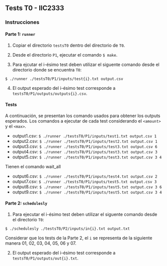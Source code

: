 ## Tests T0 - IIC2333

### Instrucciones

#### Parte 1: ```runner```

1. Copiar el directorio ```testsT0``` dentro del directorio de ```T0```.

2. Desde el directorio ```P1```, ejecutar el comando ```$ make```.

3. Para ejcutar el i-ésimo test deben utilizar el siguente comando desde el directorio donde se encuentra ```T0```:
````
$ ./runner ./testsT0/P1/inputs/test{i}.txt output.csv
````
4. El output esperado del i-ésimo test corresponde a ```testsT0/P1/outputs/outputs{i}.csv```.


#### Tests

A continuación, se presentan los comando usados para obtener los outputs esperados. Los comandos a ejecutar de cada test considerando el ```<amount>``` y el ```<max>```.

- output1.csv: ```$ ./runner ./testsT0/P1/inputs/test1.txt output.csv 1```
- output2.csv: ```$ ./runner ./testsT0/P1/inputs/test2.txt output.csv 1```
- output3.csv: ```$ ./runner ./testsT0/P1/inputs/test3.txt output.csv 6```
- output4.csv: ```$ ./runner ./testsT0/P1/inputs/test3.txt output.csv 3```
- output5.csv: ```$ ./runner ./testsT0/P1/inputs/test3.txt output.csv 3 4```

Tienen el comando wait_all
- output6.csv: ```$ ./runner ./testsT0/P1/inputs/test4.txt output.csv 2```
- output7.csv: ```$ ./runner ./testsT0/P1/inputs/test5.txt output.csv 3```
- output8.csv: ```$ ./runner ./testsT0/P1/inputs/test5.txt output.csv 3 6```
- output9.csv: ```$ ./runner ./testsT0/P1/inputs/test5.txt output.csv 3 4```


#### Parte 2: ```schedulesly```

1. Para ejecutar el i-ésimo test deben utilizar el siguente comando desde el directorio ```T0```:
````
$ ./schedulesly ./testsT0/P2/inputs/in{i}.txt output.txt
````
Considerar que los tests de la Parte 2, el ```i``` se representa de la siguiente manera 01, 02, 03, 04, 05, 06 y 07.

2. El output esperado del i-ésimo test corresponde a ```testsT0/P1/outputs/out{i}.txt```.
